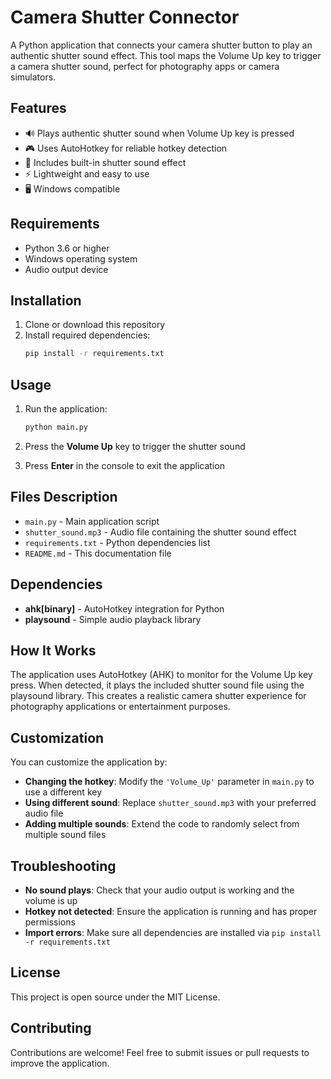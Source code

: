 # Camera Shutter Connector

A Python application that connects your camera shutter button to play an authentic shutter sound effect. This tool maps the Volume Up key to trigger a camera shutter sound, perfect for photography apps or camera simulators.

## Features

- 🔊 Plays authentic shutter sound when Volume Up key is pressed
- 🎮 Uses AutoHotkey for reliable hotkey detection
- 🎵 Includes built-in shutter sound effect
- ⚡ Lightweight and easy to use
- 🖥️ Windows compatible

## Requirements

- Python 3.6 or higher
- Windows operating system
- Audio output device

## Installation

1. Clone or download this repository
2. Install required dependencies:
   ```bash
   pip install -r requirements.txt
   ```

## Usage

1. Run the application:
   ```bash
   python main.py
   ```

2. Press the **Volume Up** key to trigger the shutter sound

3. Press **Enter** in the console to exit the application

## Files Description

- `main.py` - Main application script
- `shutter_sound.mp3` - Audio file containing the shutter sound effect
- `requirements.txt` - Python dependencies list
- `README.md` - This documentation file

## Dependencies

- **ahk[binary]** - AutoHotkey integration for Python
- **playsound** - Simple audio playback library

## How It Works

The application uses AutoHotkey (AHK) to monitor for the Volume Up key press. When detected, it plays the included shutter sound file using the playsound library. This creates a realistic camera shutter experience for photography applications or entertainment purposes.

## Customization

You can customize the application by:

- **Changing the hotkey**: Modify the `'Volume_Up'` parameter in `main.py` to use a different key
- **Using different sound**: Replace `shutter_sound.mp3` with your preferred audio file
- **Adding multiple sounds**: Extend the code to randomly select from multiple sound files

## Troubleshooting

- **No sound plays**: Check that your audio output is working and the volume is up
- **Hotkey not detected**: Ensure the application is running and has proper permissions
- **Import errors**: Make sure all dependencies are installed via `pip install -r requirements.txt`

## License

This project is open source under the MIT License.

## Contributing

Contributions are welcome! Feel free to submit issues or pull requests to improve the application.